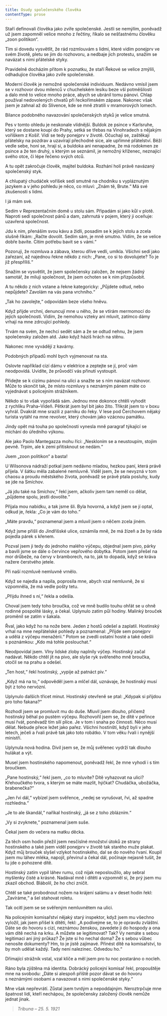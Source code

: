 ```yaml
---
title: Osudy společenského člověka
contentType: prose
---
```


Staří definovali člověka jako zvíře společenské. Jestli se nemýlím, poněvadž už jsem zapomněl velice mnoho z řečtiny, říkalo se nešťastnému člověku „zoon politikon“.

Tím si dovedu vysvětlit, že rád rozmlouvám s lidmi, které vidím ponejprv ve svém životě, pletu se jim do rozhovoru, a nedbaje jich protestu, snažím se navázat s nimi přátelské styky.

Pravidelně docházím přitom k poznatku, že staří Řekové se velice zmýlili, odhadujíce člověka jako zvíře společenské.

Moderní člověk je nemožné společenské individuum. Nedávno vmísil jsem se v rozhovor dvou milenců v chuchelském lesíku beze vší potměšilosti a dalo mně to velice mnoho práce, abych se ubránil tomu pánovi. Chlap používal nedovolených chvatů při řeckořímském zápase. Nakonec však jsem je zahnal až do Slivence, kde se mně ztratili v mramorových lomech.

Bilance podobného navazování společenských styků je velice smutná.

Pes v tomto ohledu je neskonale vlídnější. Buldok ze psince v Karlsruhe, který se dostane koupí do Prahy, setká se třebas na Vinohradech s nějakým voříškem z Košíř. Vidí se tedy ponejprv v životě. Očuchají se, zaštěkají přátelsky na pozdrav a uzavírají přechodné sice, ale upřímné přátelství. Běží vedle sebe, honí se, hrají si, a buldoka ani nenapadne, že má rodokmen ze psince a že ten druhý, s kterým se seznámil, je nemožný kříženec, neznající svého otce, či lépe řečeno svých otců.

A tu opět zakročuje člověk, majitel buldoka. Rozhání holí právě navázaný společenský styk.

A chlupatý chudáček voříšek sedí smutně na chodníku s vypláznutým jazykem a v jeho pohledu je něco, co mluví: „Znám tě, Brute.“ Má své zkušenosti s lidmi.

I já mám své.

Sedím v Reprezentačním domě u stolu sám. Připadám si jako kůl v plotě. Naproti sedí společnost pánů a dam, zahrnutá v pojem, který ji oceňuje: uzavřená společnost.

Jdu k nim, přenáším svou kávu a židli, posadím se k jejich stolu a zcela slušně říkám: „Račte dovolit. Sedím sám, je mně smutno. Vidím, že se velice dobře bavíte. Cítím potřebu bavit se s vámi.“

Pozoruji, že rozmluva a zábava, kterou dříve vedli, umlkla. Všichni sedí jako zařezaní, až najednou řekne někdo z nich: „Pane, co si to dovolujete? To je již přespříliš.“

Snažím se vysvětlit, že jsem společensky založen, že nejsem žádný samotář, že miluji společnost, že jsem ochoten se k nim přizpůsobit.

A tu někdo z nich vstane a řekne kategoricky: „Půjdete odtud, nebo nepůjdete? Zavolám na vás pana vrchního.“

„Tak ho zavolejte,“ odpovídám beze všeho hněvu.

Když přijde vrchní, denuncují mne u něho, že se vtírám mermomocí do jejich společnosti. Vidím, že nemohou vzteky ani mluvit, zatímco dámy vrhají na mne zdrcující pohledy.

Trvám na svém, že nechci sedět sám a že se odtud nehnu, že jsem společensky založen atd. Jako když házíš hrách na stěnu.

Nakonec mne vyvádějí z kavárny.

Podobných případů mohl bych vyjmenovat na sta.

Oslovte například cizí dámu v elektrice a zeptejte se jí, proč vám neodpovídá. Uvidíte, že průvodčí vás přinutí vystoupit.

Přidejte se k cizímu pánovi na ulici a snažte se s ním navázat rozhovor. Může to skončit tak, že místo rozmluvy s neznámým pánem máte co vyjednávat s policejním strážníkem.

Někdo si to však vypořádá sám. Jednou mne dokonce chtěli vyhodit z rychlíku Praha–Vídeň. Pětkrát jsem byl bit jako žito. Třikrát jsem to v boxu vyhrál. Dvakrát mne srazili z parníku do řeky. V lese pod Čerchovem nějaký turista vytáhl na mne revolver, který chovám jako vzácnou památku.

Jindy opět má touha po společnosti vynesla mně paragraf týkající se míchání do úředního výkonu.

Ale jako Paolo Mantegazza mohu říci: „Neskloním se a neustoupím, stojím pevně. Trpím, ale k zemi přitisknout se nedám.“

Jsem „zoon politikon“ a basta!

U Wilsonova nádraží potkal jsem nedávno mladou, hezkou paní, která právě přijela. V šátku měla zabalené nemluvně. Viděl jsem, že se nevyzná v tom chaosu a proudu městského života, poněvadž se právě ptala posluhy, kudy se jde na Smíchov.

„Já jdu také na Smíchov,“ řekl jsem, ačkoliv jsem tam neměl co dělat, „půjdeme spolu, jestli dovolíte.“

Přijala mou nabídku, a tak jsme šli. Byla hovorná, a když jsem se jí optal, odkud je, řekla: „Co je vám do toho.“

„Máte pravdu,“ poznamenal jsem a mluvil jsem o něčem zcela jiném.

Když jsme přišli do Jindřišské ulice, oznámila mně, že má žízeň a že by ráda pojedla párek s křenem.

Pozval jsem ji tedy do jednoho malého výčepu, objednal jsem pivo, párky a bavili jsme se dále o červince vepřového dobytka. Potom jsem přešel na mor drůbeže, na červy v bramborech, na to, jak to dopadá, když se kráva nažere čerstvého jetele.

Při naší rozmluvě nemluvně vrnělo.

Když se najedla a napila, poprosila mne, abych vzal nemluvně, že si vzpomněla, že má vedle pošty tetu.

„Přijdu ihned s ní,“ řekla a odešla.

Choval jsem tedy toho broučka, což ve mně budilo touhu ohřát se u ohně rodinné pospolité lásky, a čekal. Uplynulo zatím půl hodiny. Malinký brouček proměnil se zatím v šakala.

Řval, jako když ho na nože bere. Jeden z hostů odešel a zaplatil. Hostinský vrhal na mne nepřátelské pohledy a poznamenal: „Přijde sem ponejprv a udělá z výčepu menažérii.“ Potom se zvedli ostatní hosté a také odešli s poznámkou: „Kdo má tohle poslouchat.“

Neodpovídal jsem. Vlny lidské zloby naplnily výčep. Hostinský začal nadávat. Někdo chtěl jít na pivo, ale slyše ryk svěřeného mně broučka, otočil se na prahu a odešel.

„Ten host,“ řekl hostinský, „vypije až patnáct piv.“

„Když má na to,“ odpověděl jsem a mlčel dál, uznávaje, že hostinský musí být z toho nervózní.

Uplynulo dalších třicet minut. Hostinský otevřeně se ptal: „Kdy­pak si přijdou pro toho fakana?“

Rozhodl jsem se promluvit mu do duše. Mluvil jsem dlouho, přičemž hostinský běhal po pustém výčepu. Rozhovořil jsem se, že dítě v peřince musí řvát, poněvadž tím sílí plíce. Je v tom i snaha po činnosti. Něco musí dělat. Nebude přece ležet jako pařez. Všichni hostinští, když byli v jeho letech, ječeli a řvali právě tak jako toto robátko. V tom věku řvali i nynější ministři.

Uplynula nová hodina. Divil jsem se, že můj svěřenec vydrží tak dlouho hulákat a výt.

Musel jsem hostinského napomenout, poněvadž řekl, že mne vyhodí i s tím broučkem.

„Pane hostinský,“ řekl jsem, „co to mluvíte? Dítě vyhazovat na ulici? Křehoučkého tvora, s kterým se máte mazlit, hýčkat? Chudáčka, ubožáčka, brabenečka?“

„Jen řvi dál,“ vybízel jsem svěřence, „nedej se vyrušovat, řvi, až spadne rozhledna.“

„Je to ale škandál,“ naříkal hostinský, „já se z toho zblázním.“

„Vy si zvyknete,“ poznamenal jsem suše.

Čekal jsem do večera na matku děcka.

Za těch osm hodin přežil jsem nesčíslné množství útoků ze strany hostinského a také jsem viděl ponejprv v životě tak starého muže plakat. Když můj brouček slyšel vzlykot hostinského, dal se do nového řvaní. Koupil jsem mu láhev mléka, napojil, převinul a čekal dál, počínaje nejasně tušit, že tu jde o pohozené dítě.

Hostinský zatím vypil láhev rumu, což nijak neposloužilo, aby sebral myšlenky čisté a krásné. Nadával mně i dítěti a vzpomněl si, že prý jsem mu zkazil obchod. Blábolil, že ho chci zničit.

Chtěl se také probodnout nožem na krájení salámu a v deset hodin řekl: „Zavíráme,“ a šel stahovat roletu.

Tak ocitl jsem se se svěřeným nemluvnětem na ulici.

Na policejním komisařství nějaký starý inspektor, když jsem mu všechno vyložil, jak jsem přišel k dítěti, řekl: „A podívejme se, to je opravdu zvláštní. Dáte se do hovoru s cizí, neznámou ženskou, zavedete ji do hospody a ona vám dítě nechá na krku. A můžete se legitimovat? Tak? Vy nemáte s sebou legitimaci ani jiný průkaz? Že jste si ho nechal doma? Že s sebou vůbec nenosíte dokumenty? Hm, to je jistě zajímavé. Přinést dítě na komisařství, to by moh udělat každý. Tady není nalezinec. Odvedou ho.“

Dřímající strážník vstal, vzal klíče a měl jsem pro tu noc postaráno o nocleh.

Ráno byla zjištěna má identita. Dobrácký policejní komisař řekl, propouštěje mne na svobodu: „Dáte si alespoň příště pozor dávat se do hovoru s neznámými osobami a navazovat s nimi společenské styky.“

Mne však nepřevrátí. Zůstal jsem tvrdým a nepoddajným. Ne­roztrpčuje mne špatnost lidí, kteří nechápou, že společensky založený člověk nemůže jednat jinak.

> _Tribuna – 25. 5. 1921_
